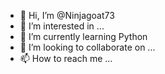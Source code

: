 - 👋 Hi, I’m @Ninjagoat73
- 👀 I’m interested in ...
- 🌱 I’m currently learning Python
- 💞️ I’m looking to collaborate on ...
- 📫 How to reach me ...
